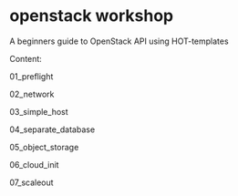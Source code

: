 # openstack workshop

A beginners guide to OpenStack API using HOT-templates


Content:

01_preflight

02_network

03_simple_host

04_separate_database

05_object_storage

06_cloud_init

07_scaleout
